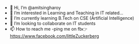- 👋 Hi, I’m @amitsingharoy
- 👀 I’m interested in Learning and Teaching in IT related...
- 🌱 I’m currently learning B.Tech on CSE (Artificial Intelligence) 
- 💞️ I’m looking to collaborate on IT students 
- 📫 How to reach me -ping me on fb👉https://www.facebook.com/littleZuckerberg

<!---
amitsingharoy/amitsingharoy is a ✨ special ✨ repository because its `README.md` (this file) appears on your GitHub profile.
You can click the Preview link to take a look at your changes.
--->
